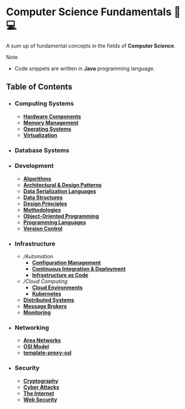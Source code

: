 # Computer Science Fundamentals 📖💻
A sum up of fundamental concepts in the fields of **Computer Science**.

> [!NOTE]
> - Code snippets are written in **Java** programming language.

## Table of Contents
- ### Computing Systems
	- [**Hardware Components**](/Computing%20Systems/Hardware%20Components.md)
	- [**Memory Management**](/Computing%20Systems/Memory%20Management.md)
	- [**Operating Systems**](/Computing%20Systems/Operating%20Systems.md)
	- [**Virtualization**](/Computing%20Systems/Virtualization.md)
- ### Database Systems
- ### Development
	- [**Algorithms**](/Development/Algorithms.md)
	- [**Architectural & Design Patterns**](/Development/Architectural%20&%20Design%20Patterns.md)
	- [**Data Serialization Languages**](/Development/Data%20Serialization%20Languages.md)
	- [**Data Structures**](/Development/Data%20Structures.md)
	- [**Design Principles**](/Development/Design%20Principles.md)
	- [**Methodologies**](/Development/Methodologies.md)
	- [**Object-Oriented Programming**](/Development/Object-Oriented%20Programming.md)
	- [**Programming Languages**](/Development/Programming%20Languages.md)
	- [**Version Control**](/Development/Version%20Control.md)
- ### Infrastructure
	- _/Automation_
		- [**Configuration Management**](/Infrastructure/Automation/Configuration%20Management.md)
		- [**Continuous Integration & Deployment**](/Infrastructure/Automation/Continuous%20Integration%20&%20Deployment.md)
		- [**Infrastructure as Code**](/Infrastructure/Automation/Infrastructure%20as%20Code.md)
	- _/Cloud Computing_
		- [**Cloud Environments**](/Infrastructure/Cloud%20Computing/Cloud%20Environments.md)
		- [**Kubernetes**](/Infrastructure/Cloud%20Computing/Kubernetes.md)
	- [**Distributed Systems**](/Infrastructure/Distributed%20Systems.md)
	- [**Message Brokers**](/Infrastructure/Message%20Brokers.md)
	- [**Monitoring**](/Infrastructure/Monitoring.md)
- ### Networking
	- [**Area Networks**](/Networking/Area%20Networks.md)
	- [**OSI Model**](/Networking/OSI%20Model.md)
	- [**template-proxy-ssl**](/Networking/template-proxy-ssl.conf)
- ### Security
	- [**Cryptography**](/Security/Cryptography.md)
	- [**Cyber Attacks**](/Security/Cyber%20Attacks.md)
	- [**The Internet**](/Security/The%20Internet.md)
	- [**Web Security**](/Security/Web%20Security.md)
